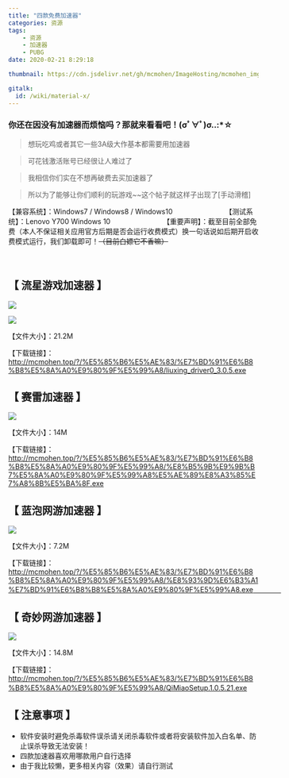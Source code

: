 ```yaml
---
title: "四款免费加速器"
categories: 资源
tags: 
	- 资源
	- 加速器
	- PUBG
date: 2020-02-21 8:29:18

thumbnail: https://cdn.jsdelivr.net/gh/mcmohen/ImageHosting/mcmohen_imgmcmohen_img1111111.jfif

gitalk:
  id: /wiki/material-x/
---
```


### 你还在因没有加速器而烦恼吗？那就来看看吧！(σﾟ∀ﾟ)σ..:*☆

<!--more-->

> 想玩吃鸡或者其它一些3A级大作基本都需要用加速器

> 可花钱激活账号已经很让人难过了

> 我相信你们实在不想再破费去买加速器了

> 所以为了能够让你们顺利的玩游戏~~这个帖子就这样子出现了[手动滑稽]

【兼容系统】：Windows7 / Windows8 / Windows10 
　　　　　　　
【测试系统】：Lenovo Y700 Windows 10 
　　　　　　　
【重要声明】：截至目前全部免费（本人不保证相关应用官方后期是否会运行收费模式）换一句话说如后期开启收费模式运行，我们卸载即可！~~（目前白嫖它不香嘛）~~

　　　　　

## 【  流星游戏加速器  】

![](https://cdn.jsdelivr.net/gh/mcmohen/ImageHosting/mcmohen_img90d5e8bda1ca57aaafc275be22da164.jpg)

![](https://cdn.jsdelivr.net/gh/mcmohen/ImageHosting/mcmohen_img9f3a3e8df9ef39e3f4d79f4035248e9.jpg)

【文件大小】：21.2M

【下载链接】：http://mcmohen.top/?/%E5%85%B6%E5%AE%83/%E7%BD%91%E6%B8%B8%E5%8A%A0%E9%80%9F%E5%99%A8/liuxing_driver0_3.0.5.exe

## 【  赛雷加速器  】

![](https://cdn.jsdelivr.net/gh/mcmohen/ImageHosting/mcmohen_img20200221092527.png)

【文件大小】：14M

【下载链接】：http://mcmohen.top/?/%E5%85%B6%E5%AE%83/%E7%BD%91%E6%B8%B8%E5%8A%A0%E9%80%9F%E5%99%A8/%E8%B5%9B%E9%9B%B7%E5%8A%A0%E9%80%9F%E5%99%A8%E5%AE%89%E8%A3%85%E7%A8%8B%E5%BA%8F.exe

##  【  蓝泡网游加速器  】

![](https://cdn.jsdelivr.net/gh/mcmohen/ImageHosting/mcmohen_imge2dce542245403535180b56d53c47f8.png)

【文件大小】：7.2M

【下载链接】：http://mcmohen.top/?/%E5%85%B6%E5%AE%83/%E7%BD%91%E6%B8%B8%E5%8A%A0%E9%80%9F%E5%99%A8/%E8%93%9D%E6%B3%A1%E7%BD%91%E6%B8%B8%E5%8A%A0%E9%80%9F%E5%99%A8.exe　　　　

## 【  奇妙网游加速器  】

![](https://cdn.jsdelivr.net/gh/mcmohen/ImageHosting/mcmohen_img8effddd368660f2c1598b4eb09d8f32.jpg)

【文件大小】：14.8M

【下载链接】：http://mcmohen.top/?/%E5%85%B6%E5%AE%83/%E7%BD%91%E6%B8%B8%E5%8A%A0%E9%80%9F%E5%99%A8/QiMiaoSetup.1.0.5.21.exe
　　　　　　　

## 【  注意事项  】

- 软件安装时避免杀毒软件误杀请关闭杀毒软件或者将安装软件加入白名单、防止误杀导致无法安装！
- 四款加速器喜欢用哪款用户自行选择
- 由于我比较懒，更多相关内容（效果）请自行测试
  　　　　　　　